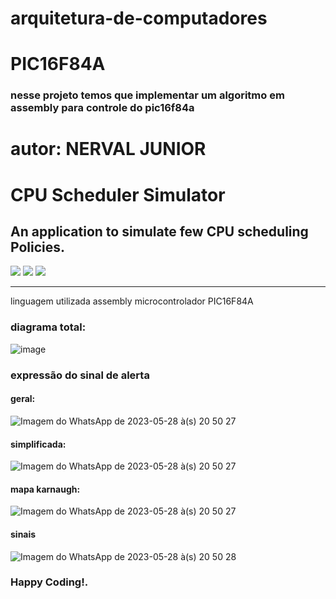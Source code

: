 # arquitetura-de-computadores
# PIC16F84A

### nesse projeto temos que implementar um algoritmo em assembly para controle do pic16f84a 


# autor: NERVAL JUNIOR

# CPU Scheduler Simulator
## An application to simulate few CPU scheduling Policies.

![](https://img.shields.io/badge/Language-Assembly-red) ![](https://img.shields.io/badge/Environment-Windows-red) ![](https://img.shields.io/badge/User%20Interface-GUI%20%2B%20CLI-yellowgreen)

---
linguagem utilizada assembly 
microcontrolador PIC16F84A
### diagrama total:
![image](https://github.com/nervaljunior/arquitetura-de-computadores/assets/108685222/9004cc3d-79c4-42ef-8f9a-e42c53af6ce8)

### expressão do sinal de alerta
#### geral:
![Imagem do WhatsApp de 2023-05-28 à(s) 20 50 27](https://github.com/nervaljunior/arquitetura-de-computadores/assets/108685222/0b57d555-74a1-4262-a63c-5ba28d9130c4)
#### simplificada:
![Imagem do WhatsApp de 2023-05-28 à(s) 20 50 27](https://github.com/nervaljunior/arquitetura-de-computadores/assets/108685222/fa04b4c5-0cce-43b0-98df-dd88c5276b8f)
#### mapa karnaugh:
![Imagem do WhatsApp de 2023-05-28 à(s) 20 50 27](https://github.com/nervaljunior/arquitetura-de-computadores/assets/108685222/e665969b-f5d1-4142-9c1b-d8696b455f16)
#### sinais
![Imagem do WhatsApp de 2023-05-28 à(s) 20 50 28](https://github.com/nervaljunior/arquitetura-de-computadores/assets/108685222/f7dda186-5e16-49ca-9046-d71d5a70ef06)







### Happy Coding!.
